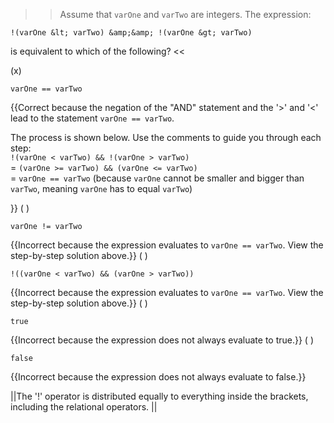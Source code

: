 >>Assume that <code>varOne</code> and <code>varTwo</code> are integers. The expression:

```
!(varOne &lt; varTwo) &amp;&amp; !(varOne &gt; varTwo)
```

is equivalent to which of the following? <<

(x) <pre><code>varOne == varTwo</code></pre> {{Correct because the negation of the "AND" statement and the '&gt;' and '&lt;' lead to the statement <code>varOne == varTwo</code>.
<p>The process is shown below. Use the comments to guide you through each step:<br/>
<code>!(varOne &lt; varTwo) &amp;&amp; !(varOne &gt; varTwo)</code><br/>
= <code>(varOne &gt;= varTwo) &amp;&amp; (varOne &lt;= varTwo)</code><br/>
= <code>varOne == varTwo</code> (because <code>varOne</code> cannot be smaller and bigger than <code>varTwo</code>, meaning <code>varOne</code> has to equal <code>varTwo</code>)</p>}}
( ) <pre><code>varOne != varTwo</code></pre> {{Incorrect because the expression evaluates to <code>varOne == varTwo</code>. View the step-by-step solution above.}}
( ) <pre><code>!((varOne &lt; varTwo) &amp;&amp; (varOne &gt; varTwo))</code></pre> {{Incorrect because the expression evaluates to <code>varOne == varTwo</code>.  View the step-by-step solution above.}}
( ) <pre><code>true</code></pre> {{Incorrect because the expression does not always evaluate to true.}}
( ) <pre><code>false</code></pre> {{Incorrect because the expression does not always evaluate to false.}}

||The '!' operator is distributed equally to everything inside the brackets, including the relational operators. ||
